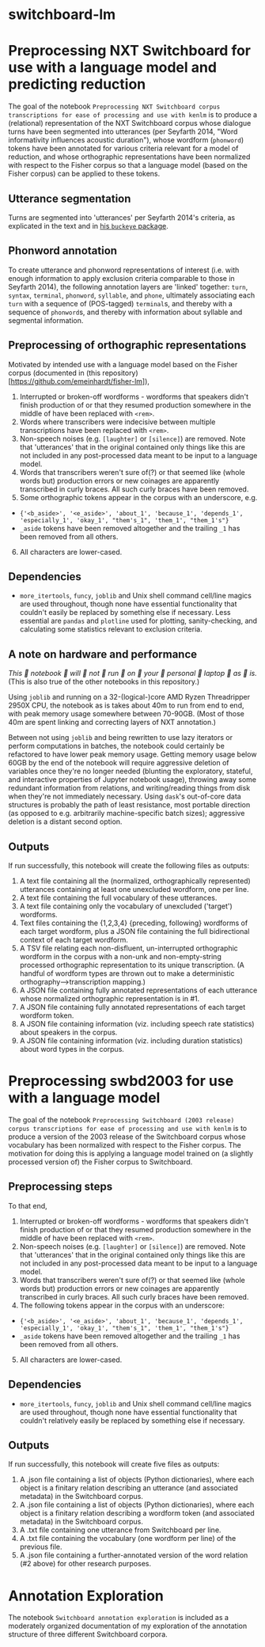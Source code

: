 # switchboard-lm

# Preprocessing NXT Switchboard for use with a language model and predicting reduction

The goal of the notebook `Preprocessing NXT Switchboard corpus transcriptions for ease of processing and use with kenlm` is to produce a (relational) representation of the NXT Switchboard corpus whose dialogue turns have been segmented into utterances (per Seyfarth 2014, "Word informativity influences acoustic duration"), whose wordform (`phonword`) tokens have been annotated for various criteria relevant for a model of reduction, and whose orthographic representations have been normalized with respect to the Fisher corpus so that a language model (based on the Fisher corpus) can be applied to these tokens.

## Utterance segmentation

Turns are segmented into 'utterances' per Seyfarth 2014's criteria, as explicated in the text and in [his `buckeye` package](https://github.com/scjs/buckeye).

## Phonword annotation

To create utterance and phonword representations of interest (i.e. with enough information to apply exclusion criteria comparable to those in Seyfarth 2014), the following annotation layers are 'linked' together: `turn`, `syntax`, `terminal`, `phonword`, `syllable`, and `phone`, ultimately associating each `turn` with a sequence of (POS-tagged) `terminal`s, and thereby with a sequence of `phonword`s, and thereby with information about syllable and segmental information. 

## Preprocessing of orthographic representations

Motivated by intended use with a language model based on the Fisher corpus (documented in (this repository)[https://github.com/emeinhardt/fisher-lm]),

 1. Interrupted or broken-off wordforms - wordforms that speakers didn't finish production of or that they resumed production somewhere in the middle of have been replaced with `<rem>`.
 2. Words where transcribers were indecisive between multiple transcriptions have been replaced with `<rem>`.
 3. Non-speech noises (e.g. `[laughter]` or `[silence]`) are removed. Note that 'utterances' that in the original contained only things like this are not included in any post-processed data meant to be input to a language model.
 4. Words that transcribers weren't sure of(?) or that seemed like (whole words but) production errors or new coinages are apparently transcribed in curly braces. All such curly braces have been removed.
 5. Some orthographic tokens appear in the corpus with an underscore, e.g.
  - `{'<b_aside>', '<e_aside>', 'about_1', 'because_1', 'depends_1', 'especially_1', 'okay_1', "them's_1", 'them_1', "them_1's"}`
  - `_aside` tokens have been removed altogether and the trailing `_1` has been removed from all others.
 6. All characters are lower-cased.

## Dependencies
 - `more_itertools`, `funcy`, `joblib` and Unix shell command cell/line magics are used throughout, though none have essential functionality that couldn't easily be replaced by something else if necessary. Less essential are `pandas` and `plotline` used for plotting, sanity-checking, and calculating some statistics relevant to exclusion criteria. 
 
 
## A note on hardware and performance
*This 👏 notebook 👏 will 👏 not 👏 run 👏 on 👏 your 👏 personal 👏 laptop 👏 as 👏 is.* (This is also true of the other notebooks in this repository.)

Using `joblib` and running on a 32-(logical-)core AMD Ryzen Threadripper 2950X CPU, the notebook as is takes about 40m to run from end to end, with peak memory usage somewhere between 70-90GB. (Most of those 40m are spent linking and correcting layers of NXT annotation.) 

Between not using `joblib` and being rewritten to use lazy iterators or perform computations in batches, the notebook could certainly be refactored to have lower peak memory usage. Getting memory usage below 60GB by the end of the notebook will require aggressive deletion of variables once they're no longer needed (blunting the exploratory, stateful, and interactive properties of Jupyter notebook usage), throwing away some redundant information from relations, and writing/reading things from disk when they're not immediately necessary. Using `dask`'s out-of-core data structures is probably the path of least resistance, most portable direction (as opposed to e.g. arbitrarily machine-specific batch sizes); aggressive deletion is a distant second option.

## Outputs
If run successfully, this notebook will create the following files as outputs:
 1. A text file containing all the (normalized, orthographically represented) utterances containing at least one unexcluded wordform, one per line.
 2. A text file containing the full vocabulary of these utterances.
 3. A text file containing only the vocabulary of unexcluded ('target') wordforms.
 4. Text files containing the {1,2,3,4} {preceding, following} wordforms of each target wordform, plus a JSON file containing the full bidirectional context of each target wordform.
 5. A TSV file relating each non-disfluent, un-interrupted orthographic wordform in the corpus with a non-unk and non-empty-string processed orthographic representation to its unique transcription. (A handful of wordform types are thrown out to make a deterministic orthography⟶transcription mapping.)
 6. A JSON file containing fully annotated representations of each utterance whose normalized orthographic representation is in #1.
 7. A JSON file containing fully annotated representations of each target wordform token.
 8. A JSON file containing information (viz. including speech rate statistics) about speakers in the corpus.
 9. A JSON file containing information (viz. including duration statistics) about word types in the corpus.


# Preprocessing swbd2003 for use with a language model

The goal of the notebook `Preprocessing Switchboard (2003 release) corpus transcriptions for ease of processing and use with kenlm` is to produce a version of the 2003 release of the Switchboard corpus whose vocabulary has been normalized with respect to the Fisher corpus. The motivation for doing this is applying a language model trained on (a slightly processed version of) the Fisher corpus to Switchboard.

## Preprocessing steps

To that end, 
 1. Interrupted or broken-off wordforms - wordforms that speakers didn't finish production of or that they resumed production somewhere in the middle of have been replaced with `<rem>`.
 2. Non-speech noises (e.g. `[laughter]` or `[silence]`) are removed. Note that 'utterances' that in the original contained only things like this are not included in any post-processed data meant to be input to a language model.
 3. Words that transcribers weren't sure of(?) or that seemed like (whole words but) production errors or new coinages are apparently transcribed in curly braces. All such curly braces have been removed.
 4. The following tokens appear in the corpus with an underscore:
  - `{'<b_aside>', '<e_aside>', 'about_1', 'because_1', 'depends_1', 'especially_1', 'okay_1', "them's_1", 'them_1', "them_1's"}`
  - `_aside` tokens have been removed altogether and the trailing `_1` has been removed from all others.
 5. All characters are lower-cased.
 
## Dependencies
 - `more_itertools`, `funcy`, `joblib` and Unix shell command cell/line magics are used throughout, though none have essential functionality that couldn't relatively easily be replaced by something else if necessary.
 
## Outputs
If run successfully, this notebook will create five files as outputs:
 1. A .json file containing a list of objects (Python dictionaries), where each object is a finitary relation describing an utterance (and associated metadata) in the Switchboard corpus.
 2. A .json file containing a list of objects (Python dictionaries), where each object is a finitary relation describing a wordform token (and associated metadata) in the Switchboard corpus.
 3. A .txt file containing one utterance from Switchboard per line.
 4. A .txt file containing the vocabulary (one wordform per line) of the previous file.
 5. A .json file containing a further-annotated version of the word relation (#2 above) for other research purposes.


# Annotation Exploration

The notebook `Switchboard annotation exploration` is included as a moderately organized documentation of my exploration of the annotation structure of three different Switchboard corpora.